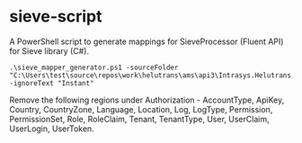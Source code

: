 # sieve-script
A PowerShell script to generate mappings for SieveProcessor (Fluent API) for Sieve library (C#). 

```
.\sieve_mapper_generator.ps1 -sourceFolder "C:\Users\test\source\repos\work\helutrans\ams\api3\Intrasys.Helutrans.AMS.Api3\Code\Database\Data\Models" -ignoreText "Instant"
```
Remove the following regions under Authorization - AccountType, ApiKey, Country, CountryZone, Language, Location, Log, LogType, Permission, PermissionSet, Role, RoleClaim, Tenant, TenantType, User, UserClaim, UserLogin, UserToken.
